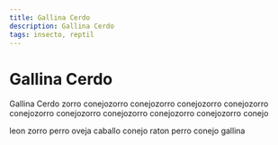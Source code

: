 ```yaml
---
title: Gallina Cerdo
description: Gallina Cerdo
tags: insecto, reptil
---
```


# Gallina Cerdo

Gallina Cerdo zorro conejozorro conejozorro conejozorro conejozorro conejozorro conejozorro conejozorro conejozorro conejozorro conejo

leon zorro perro oveja caballo conejo raton perro conejo gallina